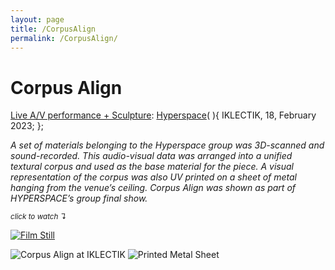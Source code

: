 ```yaml
---
layout: page
title: /CorpusAlign
permalink: /CorpusAlign/
---
```


# Corpus Align

<ins>Live A/V performance + Sculpture</ins>: [Hyperspace](https://irruptivechora.com/)( ){
 IKLECTIK, 18, February 2023;
};


*A set of materials belonging to the Hyperspace group was 3D-scanned and sound-recorded. This audio-visual data was arranged into a unified textural corpus and used as the base material for the piece. A visual representation of the corpus was also UV printed on a sheet of metal hanging from the venue’s ceiling. Corpus Align was shown as part of HYPERSPACE’s group final show.*

   <sub>*click to watch ↴*</sub>
    
[<img alt="Film Still" class="centered-image" src="/vlp1602.github.io/images/Corpus_Cover.png" />](https://youtu.be/dB8S1ldyrDY?si=nSkIF1wn1wNWNGTc)

<img alt="Corpus Align at IKLECTIK" class="centered-image" src="/vlp1602.github.io/images/corpus_Iklectik.jpg" />
<img alt="Printed Metal Sheet" class="centered-image" src="/vlp1602.github.io/images/Corpus_Install.jpg" />
